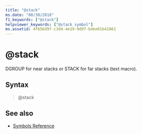 ```yaml
---
title: "@stack"
ms.date: "08/30/2018"
f1_keywords: ["@stack"]
helpviewer_keywords: ["@stack symbol"]
ms.assetid: 4f656d9f-c3d4-4e19-9d97-bdee01b41861
---
```

# @stack

DGROUP for near stacks or STACK for far stacks (text macro).

## Syntax

> @stack

## See also

- [Symbols Reference](../../assembler/masm/symbols-reference.md)

